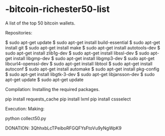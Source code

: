 # -bitcoin-richester50-list
A list of the top 50 bitcoin wallets.

Repositories:

$ sudo apt-get update
$ sudo apt-get install build-essential
$ sudo apt-get install git
$ sudo apt-get install make
$ sudo apt-get install autotools-dev
$ sudo apt-get install zlib1g-dev
$ sudo apt-get install libssl-dev
$ sudo apt-get install libgmp-dev
$ sudo apt-get install libgmp3-dev
$ sudo apt-get libcurl4-openssl-dev
$ sudo apt-get install libtool
$ sudo apt-get install autoconf
$ sudo apt-get install automake
$ sudo apt-get install pkg-config
$ sudo apt-get install libgtk-3-dev
$ sudo apt-get libjansson-dev
$ sudo apt-get update
$ sudo apt-get update

Compilation:
Installing the required packages.

pip install requests_cache
pip install lxml
pip install cssselect

Execution:
Making:

python collect50.py

DONATION:
3QhhxbLcTPeiboRFGQFYsFtoVu9yNgWpK9
